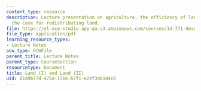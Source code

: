 ```yaml
---
content_type: resource
description: Lecture presentation on agriculture, the efficiency of land use, and
  the case for redistributing land.
file: https://ol-ocw-studio-app-qa.s3.amazonaws.com/courses/14-771-development-economics-microeconomic-issues-and-policy-models-fall-2008/01a9b77d475a1316b7f1e2bf3ab104c6_lec1920.pdf
file_type: application/pdf
learning_resource_types:
- Lecture Notes
ocw_type: OCWFile
parent_title: Lecture Notes
parent_type: CourseSection
resourcetype: Document
title: Land (I) and Land (II)
uid: 01a9b77d-475a-1316-b7f1-e2bf3ab104c6
---
```

